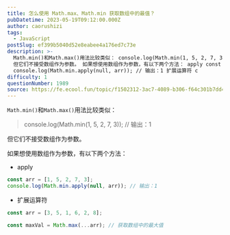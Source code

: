 ```yaml
---
title: 怎么使用 Math.max、Math.min 获取数组中的最值？
pubDatetime: 2023-05-19T09:12:00.000Z
author: caorushizi
tags:
  - JavaScript
postSlug: ef399b5040d52e8eabee4a176ed7c73e
description: >-
  Math.min()和Math.max()用法比较类似： console.log(Math.min(1, 5, 2, 7, 3)); // 输出：1
  但它们不接受数组作为参数。 如果想使用数组作为参数，有以下两个方法： apply const arr = [1, 5, 2, 7, 3];
  console.log(Math.min.apply(null, arr)); // 输出：1 扩展运算符 c
difficulty: 1
questionNumber: 1989
source: https://fe.ecool.fun/topic/f1502312-3ac7-4089-b306-f64c301b7dd4
---
```


`Math.min()`和`Math.max()`用法比较类似：

> console.log(Math.min(1, 5, 2, 7, 3)); // 输出：1

但它们不接受数组作为参数。

如果想使用数组作为参数，有以下两个方法：

- apply

```js
const arr = [1, 5, 2, 7, 3];
console.log(Math.min.apply(null, arr)); // 输出：1
```

- 扩展运算符

```js
const arr = [3, 5, 1, 6, 2, 8];

const maxVal = Math.max(...arr); // 获取数组中的最大值
```
